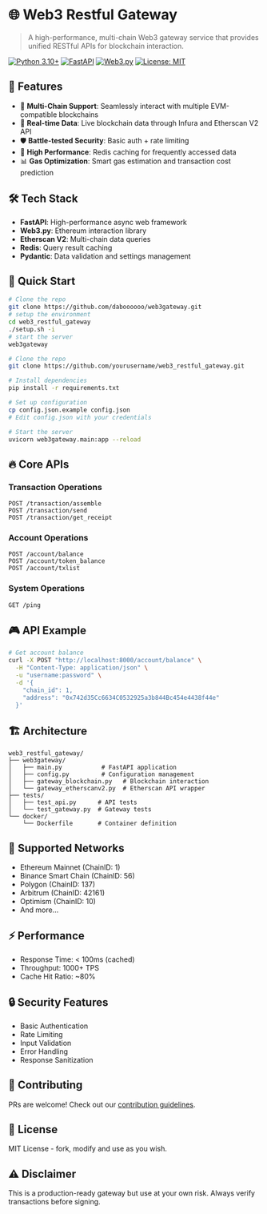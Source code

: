 # 🌐 Web3 Restful Gateway

> A high-performance, multi-chain Web3 gateway service that provides unified RESTful APIs for blockchain interaction.

[![Python 3.10+](https://img.shields.io/badge/python-3.10+-blue.svg)](https://www.python.org/downloads/)
[![FastAPI](https://img.shields.io/badge/FastAPI-0.68%2B-green.svg)](https://fastapi.tiangolo.com)
[![Web3.py](https://img.shields.io/badge/web3.py-6.0.0-orange.svg)](https://web3py.readthedocs.io/)
[![License: MIT](https://img.shields.io/badge/License-MIT-yellow.svg)](https://opensource.org/licenses/MIT)

## 🚀 Features

- 🔗 **Multi-Chain Support**: Seamlessly interact with multiple EVM-compatible blockchains
- 🔄 **Real-time Data**: Live blockchain data through Infura and Etherscan V2 API
- 🛡️ **Battle-tested Security**: Basic auth + rate limiting
- 🎯 **High Performance**: Redis caching for frequently accessed data
- 📊 **Gas Optimization**: Smart gas estimation and transaction cost prediction

## 🛠️ Tech Stack

- **FastAPI**: High-performance async web framework
- **Web3.py**: Ethereum interaction library
- **Etherscan V2**: Multi-chain data queries
- **Redis**: Query result caching
- **Pydantic**: Data validation and settings management

## 🔧 Quick Start

```bash
# Clone the repo
git clone https://github.com/daboooooo/web3gateway.git
# setup the environment
cd web3_restful_gateway
./setup.sh -i
# start the server
web3gateway
```

```bash
# Clone the repo
git clone https://github.com/yourusername/web3_restful_gateway.git

# Install dependencies
pip install -r requirements.txt

# Set up configuration
cp config.json.example config.json
# Edit config.json with your credentials

# Start the server
uvicorn web3gateway.main:app --reload

```



## 🔥 Core APIs

### Transaction Operations

```http
POST /transaction/assemble
POST /transaction/send
POST /transaction/get_receipt
```

### Account Operations

```http
POST /account/balance
POST /account/token_balance
POST /account/txlist
```

### System Operations

```http
GET /ping
```

## 🎮 API Example

```bash
# Get account balance
curl -X POST "http://localhost:8000/account/balance" \
  -H "Content-Type: application/json" \
  -u "username:password" \
  -d '{
    "chain_id": 1,
    "address": "0x742d35Cc6634C0532925a3b844Bc454e4438f44e"
  }'
```

## 🏗️ Architecture

```
web3_restful_gateway/
├── web3gateway/
│   ├── main.py           # FastAPI application
│   ├── config.py         # Configuration management
│   ├── gateway_blockchain.py   # Blockchain interaction
│   └── gateway_etherscanv2.py  # Etherscan API wrapper
├── tests/
│   ├── test_api.py      # API tests
│   └── test_gateway.py  # Gateway tests
└── docker/
    └── Dockerfile       # Container definition
```

## 🔌 Supported Networks

- Ethereum Mainnet (ChainID: 1)
- Binance Smart Chain (ChainID: 56)
- Polygon (ChainID: 137)
- Arbitrum (ChainID: 42161)
- Optimism (ChainID: 10)
- And more...

## ⚡️ Performance

- Response Time: < 100ms (cached)
- Throughput: 1000+ TPS
- Cache Hit Ratio: ~80%

## 🔒 Security Features

- Basic Authentication
- Rate Limiting
- Input Validation
- Error Handling
- Response Sanitization

## 🤝 Contributing

PRs are welcome! Check out our [contribution guidelines](CONTRIBUTING.md).

## 📜 License

MIT License - fork, modify and use as you wish.

## ⚠️ Disclaimer

This is a production-ready gateway but use at your own risk. Always verify transactions before signing.
